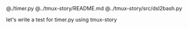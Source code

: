 @./timer.py
@../tmux-story/README.md
@../tmux-story/src/dsl2bash.py

let's write a test for timer.py using tmux-story
